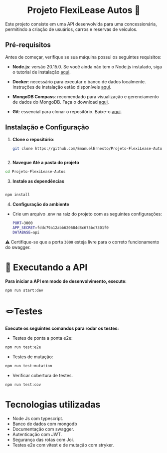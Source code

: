 <h1 align="center">Projeto FlexiLease Autos 🚗</h1>

Este projeto consiste em uma API desenvolvida para uma concessionária, permitindo a criação de usuários, carros e reservas de veículos.

## Pré-requisitos

Antes de começar, verifique se sua máquina possui os seguintes requisitos:

- **Node.js**: versão 20.15.0. Se você ainda não tem o Node.js instalado, siga o tutorial de instalação [aqui](https://www.alura.com.br/artigos/como-instalar-node-js-windows-linux-macos).

- **Docker**: necessário para executar o banco de dados localmente. Instruções de instalação estão disponíveis [aqui](https://docs.docker.com/get-docker/).

- **MongoDB Compass**: recomendado para visualização e gerenciamento de dados do MongoDB. Faça o download [aqui](https://www.mongodb.com/try/download/compass).

- **Git**: essencial para clonar o repositório. Baixe-o [aqui](https://www.git-scm.com/downloads).

## Instalação e Configuração

1. **Clone o repositório**:

   ```bash
   git clone https://github.com/EmanuelErnesto/Projeto-FlexiLease-Autos.git
  

2. **Navegue Até a pasta do projeto**

  ```bash
  cd Projeto-FlexiLease-Autos

  ```

3. **Instale as dependências**

  ```bash

  npm install

  ```

4. **Configuração do ambiente**

- Crie um arquivo .env na raiz do projeto com as seguintes configurações:

  ```bash
  PORT=3000
  APP_SECRET=fddc79a12abb620684d8c675bc7301f0
  DATABASE=api

  ```

⚠️ Certifique-se que a porta `3000` esteja livre para o correto funcionamento do swagger.

<h1>🔧 Executando a API</h1>

**Para iniciar a API em modo de desenvolvimento, execute:**

```bash
npm run start:dev

```

<h1>🪢Testes</h1>

**Execute os seguintes comandos para rodar os testes:**


- Testes de ponta a ponta e2e:

```bash
npm run test:e2e
```

- Testes de mutação:

```bash
npm run test:mutation
```

- Verificar cobertura de testes.

```bash
npm run test:cov
```

<h1>Tecnologias utilizadas</h1>

- Node Js com typescript.
- Banco de dados com mongodb
- Documentação com swagger.
- Autenticação com JWT.
- Segurança das rotas com Joi.
- Testes e2e com vitest e de mutação com stryker.

